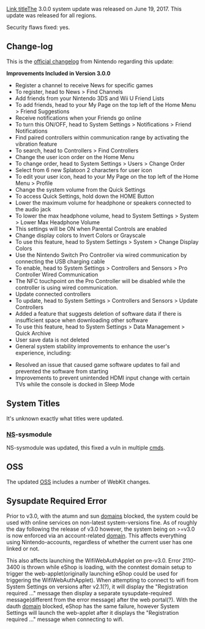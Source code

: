 [Link titleThe](Link%20title.md "wikilink") 3.0.0 system update was
released on June 19, 2017. This update was released for all regions.

Security flaws fixed: yes.

## Change-log

This is the [official
changelog](http://en-americas-support.nintendo.com/app/answers/detail/a_id/22525/p/897)
from Nintendo regarding this update:

**Improvements Included in Version 3.0.0**

  - Register a channel to receive News for specific games
  - To register, head to News \> Find Channels
  - Add friends from your Nintendo 3DS and Wii U Friend Lists
  - To add friends, head to your My Page on the top left of the Home
    Menu \> Friend Suggestions
  - Receive notifications when your Friends go online
  - To turn this ON/OFF, head to System Settings \> Notifications \>
    Friend Notifications
  - Find paired controllers within communication range by activating the
    vibration feature
  - To search, head to Controllers \> Find Controllers
  - Change the user icon order on the Home Menu
  - To change order, head to System Settings \> Users \> Change Order
  - Select from 6 new Splatoon 2 characters for user icon
  - To edit your user icon, head to your My Page on the top left of the
    Home Menu \> Profile
  - Change the system volume from the Quick Settings
  - To access Quick Settings, hold down the HOME Button
  - Lower the maximum volume for headphone or speakers connected to the
    audio jack
  - To lower the max headphone volume, head to System Settings \> System
    \> Lower Max Headphone Volume
  - This settings will be ON when Parental Controls are enabled
  - Change display colors to Invert Colors or Grayscale
  - To use this feature, head to System Settings \> System \> Change
    Display Colors
  - Use the Nintendo Switch Pro Controller via wired communication by
    connecting the USB charging cable
  - To enable, head to System Settings \> Controllers and Sensors \> Pro
    Controller Wired Communication
  - The NFC touchpoint on the Pro Controller will be disabled while the
    controller is using wired communication.
  - Update connected controllers
  - To update, head to System Settings \> Controllers and Sensors \>
    Update Controllers
  - Added a feature that suggests deletion of software data if there is
    insufficient space when downloading other software
  - To use this feature, head to System Settings \> Data Management \>
    Quick Archive
  - User save data is not deleted
  - General system stability improvements to enhance the user's
    experience, including:

<!-- end list -->

  - Resolved an issue that caused game software updates to fail and
    prevented the software from starting
  - Improvements to prevent unintended HDMI input change with certain
    TVs while the console is docked in Sleep Mode

## System Titles

It's unknown exactly what titles were updated.

### [NS](NS%20Services.md "wikilink")-sysmodule

NS-sysmodule was updated, this fixed a vuln in multiple
[cmds](Switch%20System%20Flaws.md "wikilink").

## OSS

The updated [OSS](https://www.nintendo.co.jp/support/oss/index.html)
includes a number of WebKit changes.

## Sysupdate Required Error

Prior to v3.0, with the atumn and sun [domains](Domains.md "wikilink")
blocked, the system could be used with online services on non-latest
system-versions fine. As of roughly the day following the release of
v3.0 however, the system being on \>=v3.0 is now enforced via an
account-related [domain](Domains.md "wikilink"). This affects everything
using Nintendo-accounts, regardless of whether the current user has one
linked or not.

This also affects launching the WifiWebAuthApplet on pre-v3.0. Error
2110-3400 is thrown while eShop is loading, with the conntest domain
setup to trigger the web-applet(originally launching eShop could be used
for triggering the WifiWebAuthApplet). When attempting to connect to
wifi from System Settings on versions after v2.1(?), it will display the
"Registration required ..." message then display a separate
sysupdate-required message(different from the error message) after the
web portal(?). With the dauth [domain](Domains.md "wikilink") blocked,
eShop has the same failure, however System Settings will launch the
web-applet after it displays the "Registration required ..." message
when connecting to wifi.
